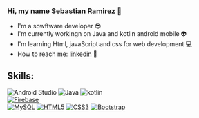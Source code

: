 ### Hi, my name Sebastian Ramirez 👋

  - I'm a sowftware developer :sunglasses:
  - I'm currently workingn on Java and kotlin android mobile :alien:
  - I'm learning Html, javaScript and css for web development :computer:
  - How to reach me: [linkedin](https://www.linkedin.com/in/juan-sebasti%C3%A1n-ram%C3%ADrez-mendoza-677717139/) :incoming_envelope:

## Skills:
![Android Studio](https://img.shields.io/badge/Android_Studio-3DOC84?style=for-the-badge&logo=android-studio&logoColor=white&labelColor=101010)
![Java](https://img.shields.io/badge/Java-E61A1F?style=for-the-badge&logo=java&logoColor=white&labelColor=345FA4)
![kotlin](https://img.shields.io/badge/kotlin-F2860C?style=for-the-badge&logo=kotlin&logoColor=white&labelColor=345FA4)</br>
[![Firebase](https://img.shields.io/badge/Firebase-FFCA28?style=for-the-badge&logo=firebase&logoColor=white&labelColor=101010)]()</br>
[![MySQL](https://img.shields.io/badge/MySQL-345FA4?style=for-the-badge&logo=mysql&logoColor=white&labelColor=101010)]()
[![HTML5](https://img.shields.io/badge/html5-DB5D26?style=for-the-badge&logo=html5&logoColor=white&labelColor=101010)]()
[![CSS3](https://img.shields.io/badge/CSS3-345FA4?style=for-the-badge&logo=CSS3&logoColor=white&labelColor=101010)]()
[![Bootstrap](https://img.shields.io/badge/Bootstrap-7010EF?style=for-the-badge&logo=Bootstrap&logoColor=white&labelColor=101010)]()

  
<!--
**JuanRamirezMendoza/JuanRamirezMendoza** is a ✨ _special_ ✨ repository because its `README.md` (this file) appears on your GitHub profile.

Here are some ideas to get you started:

- 🔭 I’m currently working on ...
- 🌱 I’m currently learning ...
- 👯 I’m looking to collaborate on ...
- 🤔 I’m looking for help with ...
- 💬 Ask me about ...
- 📫 How to reach me: ...
- 😄 Pronouns: ...
- ⚡ Fun fact: ...
-->
